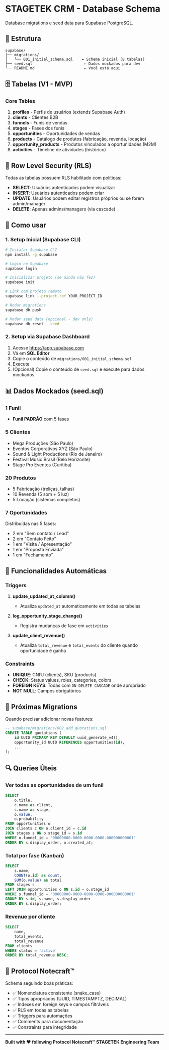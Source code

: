 # STAGETEK CRM - Database Schema

Database migrations e seed data para Supabase PostgreSQL.

## 📁 Estrutura

```
supabase/
├── migrations/
│   └── 001_initial_schema.sql    ← Schema inicial (8 tabelas)
├── seed.sql                       ← Dados mockados para dev
└── README.md                      ← Você está aqui
```

## 🗄️ Tabelas (V1 - MVP)

### Core Tables
1. **profiles** - Perfis de usuários (extends Supabase Auth)
2. **clients** - Clientes B2B
3. **funnels** - Funis de vendas
4. **stages** - Fases dos funis
5. **opportunities** - Oportunidades de vendas
6. **products** - Catálogo de produtos (fabricação, revenda, locação)
7. **opportunity_products** - Produtos vinculados a oportunidades (M2M)
8. **activities** - Timeline de atividades (histórico)

## 🔐 Row Level Security (RLS)

Todas as tabelas possuem RLS habilitado com políticas:
- **SELECT**: Usuários autenticados podem visualizar
- **INSERT**: Usuários autenticados podem criar
- **UPDATE**: Usuários podem editar registros próprios ou se forem admin/manager
- **DELETE**: Apenas admins/managers (via cascade)

## 🚀 Como usar

### 1. Setup Inicial (Supabase CLI)

```bash
# Instalar Supabase CLI
npm install -g supabase

# Login no Supabase
supabase login

# Inicializar projeto (se ainda não fez)
supabase init

# Link com projeto remoto
supabase link --project-ref YOUR_PROJECT_ID

# Rodar migrations
supabase db push

# Rodar seed data (opcional - dev only)
supabase db reset --seed
```

### 2. Setup via Supabase Dashboard

1. Acesse https://app.supabase.com
2. Vá em **SQL Editor**
3. Copie o conteúdo de `migrations/001_initial_schema.sql`
4. Execute
5. (Opcional) Copie o conteúdo de `seed.sql` e execute para dados mockados

## 📊 Dados Mockados (seed.sql)

### 1 Funil
- **Funil PADRÃO** com 5 fases

### 5 Clientes
- Mega Produções (São Paulo)
- Eventos Corporativos XYZ (São Paulo)
- Sound & Light Productions (Rio de Janeiro)
- Festival Music Brasil (Belo Horizonte)
- Stage Pro Eventos (Curitiba)

### 20 Produtos
- 5 Fabricação (treliças, talhas)
- 10 Revenda (5 som + 5 luz)
- 5 Locação (sistemas completos)

### 7 Oportunidades
Distribuídas nas 5 fases:
- 2 em "Sem contato / Lead"
- 2 em "Contato Feito"
- 1 em "Visita / Apresentação"
- 1 em "Proposta Enviada"
- 1 em "Fechamento"

## 🔧 Funcionalidades Automáticas

### Triggers

1. **update_updated_at_column()**
   - Atualiza `updated_at` automaticamente em todas as tabelas

2. **log_opportunity_stage_change()**
   - Registra mudanças de fase em `activities`

3. **update_client_revenue()**
   - Atualiza `total_revenue` e `total_events` do cliente quando oportunidade é ganha

### Constraints

- **UNIQUE**: CNPJ (clients), SKU (products)
- **CHECK**: Status values, roles, categories, colors
- **FOREIGN KEYS**: Todas com `ON DELETE CASCADE` onde apropriado
- **NOT NULL**: Campos obrigatórios

## 📝 Próximas Migrations

Quando precisar adicionar novas features:

```sql
-- supabase/migrations/002_add_quotations.sql
CREATE TABLE quotations (
    id UUID PRIMARY KEY DEFAULT uuid_generate_v4(),
    opportunity_id UUID REFERENCES opportunities(id),
    ...
);
```

## 🔍 Queries Úteis

### Ver todas as oportunidades de um funil
```sql
SELECT
    o.title,
    c.name as client,
    s.name as stage,
    o.value,
    o.probability
FROM opportunities o
JOIN clients c ON o.client_id = c.id
JOIN stages s ON o.stage_id = s.id
WHERE o.funnel_id = '00000000-0000-0000-0000-000000000001'
ORDER BY s.display_order, o.created_at;
```

### Total por fase (Kanban)
```sql
SELECT
    s.name,
    COUNT(o.id) as count,
    SUM(o.value) as total
FROM stages s
LEFT JOIN opportunities o ON s.id = o.stage_id
WHERE s.funnel_id = '00000000-0000-0000-0000-000000000001'
GROUP BY s.id, s.name, s.display_order
ORDER BY s.display_order;
```

### Revenue por cliente
```sql
SELECT
    name,
    total_events,
    total_revenue
FROM clients
WHERE status = 'active'
ORDER BY total_revenue DESC;
```

## 🎯 Protocol Notecraft™

Schema seguindo boas práticas:
- ✅ Nomenclatura consistente (snake_case)
- ✅ Tipos apropriados (UUID, TIMESTAMPTZ, DECIMAL)
- ✅ Indexes em foreign keys e campos filtráveis
- ✅ RLS em todas as tabelas
- ✅ Triggers para automações
- ✅ Comments para documentação
- ✅ Constraints para integridade

---

**Built with ❤️ following Protocol Notecraft™**
**STAGETEK Engineering Team**

